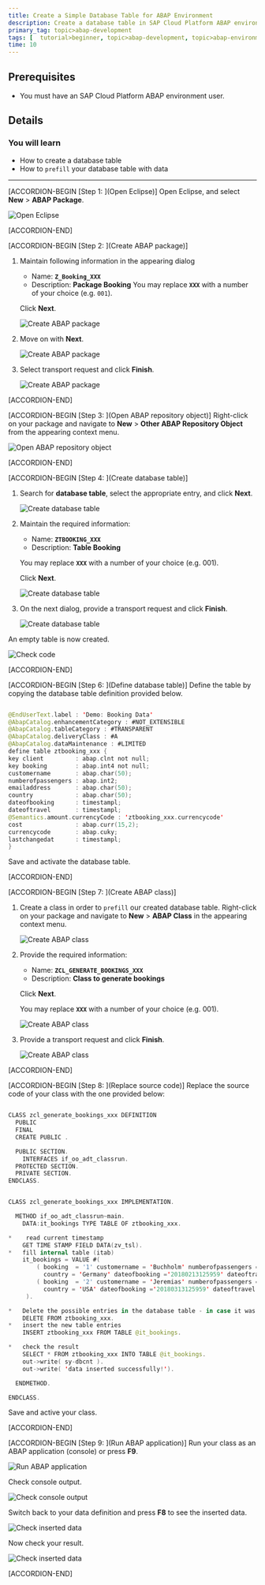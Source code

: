 ```yaml
---
title: Create a Simple Database Table for ABAP Environment
description: Create a database table in SAP Cloud Platform ABAP environment and prefill it with data.
primary_tag: topic>abap-development
tags: [  tutorial>beginner, topic>abap-development, topic>abap-environment]
time: 10
---
```


## Prerequisites  
- You must have an SAP Cloud Platform ABAP environment user.

## Details
### You will learn
- How to create a database table
- How to `prefill` your database table with data


---

[ACCORDION-BEGIN [Step 1: ](Open Eclipse)]
Open Eclipse, and select **New** > **ABAP Package**.

![Open Eclipse](package.png)

[ACCORDION-END]

[ACCORDION-BEGIN [Step 2: ](Create ABAP package)]
1. Maintain following information in the appearing dialog

    - Name: **`Z_Booking_XXX`**
    - Description: **Package Booking**
    You may replace **`XXX`** with a number of your choice (e.g. `001`).

    Click **Next**.

    ![Create ABAP package](package2.png)
2. Move on with **Next**.

    ![Create ABAP package](package3.png)
3. Select transport request and click **Finish**.

    ![Create ABAP package](package4.png)

[ACCORDION-END]

[ACCORDION-BEGIN [Step 3: ](Open ABAP repository object)]
Right-click on your package and navigate to **New** > **Other ABAP Repository Object** from the appearing context menu.

![Open ABAP repository object](object.png)

[ACCORDION-END]

[ACCORDION-BEGIN [Step 4: ](Create database table)]
1. Search for **database table**, select the appropriate entry, and click **Next**.

    ![Create database table](db.png)
2. Maintain the required information:

    - Name: **`ZTBOOKING_XXX`**
    - Description: **Table Booking**

    You may replace **`XXX`** with a number of your choice (e.g. 001).

    Click **Next**.

    ![Create database table](db2.png)

3. On the next dialog, provide a transport request and click **Finish**.

    ![Create database table](db3.png)

An empty table is now created.

![Check code](empty.png)

[ACCORDION-END]

[ACCORDION-BEGIN [Step 6: ](Define database table)]
Define the table by copying the database table definition provided below.

```swift

@EndUserText.label : 'Demo: Booking Data'
@AbapCatalog.enhancementCategory : #NOT_EXTENSIBLE
@AbapCatalog.tableCategory : #TRANSPARENT
@AbapCatalog.deliveryClass : #A
@AbapCatalog.dataMaintenance : #LIMITED
define table ztbooking_xxx {
key client         : abap.clnt not null;
key booking        : abap.int4 not null;
customername       : abap.char(50);
numberofpassengers : abap.int2;
emailaddress       : abap.char(50);
country            : abap.char(50);
dateofbooking      : timestampl;
dateoftravel       : timestampl;
@Semantics.amount.currencyCode : 'ztbooking_xxx.currencycode'
cost               : abap.curr(15,2);
currencycode       : abap.cuky;
lastchangedat      : timestampl;
}

```

Save and activate the database table.

[ACCORDION-END]

[ACCORDION-BEGIN [Step 7: ](Create ABAP class)]
1. Create a class in order to `prefill` our created database table.
   Right-click on your package and navigate to **New** > **ABAP Class** in the appearing context menu.

   ![Create ABAP class](class.png)
2. Provide the required information:

    - Name: **`ZCL_GENERATE_BOOKINGS_XXX`**
    - Description: **Class to generate bookings**

    Click **Next**.

    You may replace **`XXX`** with a number of your choice (e.g. 001).

    ![Create ABAP class](class2.png)
3. Provide a transport request and click **Finish**.

    ![Create ABAP class](class3.png)

[ACCORDION-END]

[ACCORDION-BEGIN [Step 8: ](Replace source code)]
Replace the source code of your class with the one provided below:

```swift

CLASS zcl_generate_bookings_xxx DEFINITION
  PUBLIC
  FINAL
  CREATE PUBLIC .

  PUBLIC SECTION.
    INTERFACES if_oo_adt_classrun.
  PROTECTED SECTION.
  PRIVATE SECTION.
ENDCLASS.


CLASS zcl_generate_bookings_xxx IMPLEMENTATION.

  METHOD if_oo_adt_classrun~main.
    DATA:it_bookings TYPE TABLE OF ztbooking_xxx.

*    read current timestamp
    GET TIME STAMP FIELD DATA(zv_tsl).
*   fill internal table (itab)
    it_bookings = VALUE #(
        ( booking  = '1' customername = 'Buchholm' numberofpassengers = '3' emailaddress = 'tester1@flight.example.com'
          country = 'Germany' dateofbooking ='20180213125959' dateoftravel ='20180213125959' cost = '546' currencycode = 'EUR' lastchangedat = zv_tsl )
        ( booking  = '2' customername = 'Jeremias' numberofpassengers = '1' emailaddress = 'tester2@flight.example.com'
          country = 'USA' dateofbooking ='20180313125959' dateoftravel ='20180313125959' cost = '1373' currencycode = 'USD' lastchangedat = zv_tsl )
     ).

*   Delete the possible entries in the database table - in case it was already filled
    DELETE FROM ztbooking_xxx.
*   insert the new table entries
    INSERT ztbooking_xxx FROM TABLE @it_bookings.

*   check the result
    SELECT * FROM ztbooking_xxx INTO TABLE @it_bookings.
    out->write( sy-dbcnt ).
    out->write( 'data inserted successfully!').

  ENDMETHOD.

ENDCLASS.


```

Save and active your class.

[ACCORDION-END]

[ACCORDION-BEGIN [Step 9: ](Run ABAP application)]
Run your class as an ABAP application (console) or press **F9**.

![Run ABAP application](application.png)

Check console output.

![Check console output](output.png)

Switch back to your data definition and press **F8** to see the inserted data.

![Check inserted data](data.png)

Now check your result.

![Check inserted data](result.png)

[ACCORDION-END]
